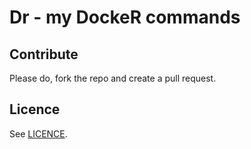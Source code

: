# Dr - my DockeR commands

## Contribute

Please do, fork the repo and create a pull request.

## Licence

See [LICENCE](LICENCE).

